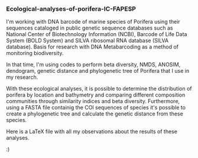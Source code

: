 ### Ecological-analyses-of-porifera-IC-FAPESP

I'm working with DNA barcode of marine species of Porifera using their sequences cataloged in public genetic sequence databases such as National Center of Biotechnology Information (NCBI), 
Barcode of Life Data System (BOLD System) and SILVA ribosomal RNA database (SILVA database). Basis for research with DNA Metabarcoding as a method of monitoring biodiversity. 

In that time, I'm using codes to perform beta diversity, NMDS, ANOSIM, dendogram, genetic distance and phylogenetic tree of Porifera that I use in my research.

With these ecological analyses, it is possible to determine the distribution of porifera by location and bathymetry and comparing different composition communities through similarity indices and beta diversity. 
Furthermore, using a FASTA file containig the COI sequences of species it's possible to create a phylogenetic tree and calculate the genetic distance from these species.

Here is a LaTeX file with all my observations about the results of these analyses.

:)

